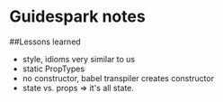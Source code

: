 # Guidespark notes

##Lessons learned
* style, idioms very similar to us
* static PropTypes
* no constructor, babel transpiler creates constructor
* state vs. props => it's all state.
